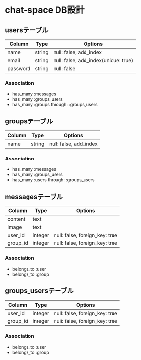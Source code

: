 # chat-space DB設計
## usersテーブル
|Column|Type|Options|
|------|----|-------|
|name|string|null: false, add_index|
|email|string|null: false, add_index(unique: true)|
|password|string|null: false|
### Association
- has_many :messages
- has_many :groups_users
- has_many :groups through: :groups_users

## groupsテーブル
|Column|Type|Options|
|------|----|-------|
|name|string|null: false, add_index|
### Association
- has_many :messages
- has_many :groups_users
- has_many :users through: :groups_users

## messagesテーブル
|Column|Type|Options|
|------|----|-------|
|content|text||
|image|text||
|user_id|integer|null: false, foreign_key: true|
|group_id|integer|null: false, foreign_key: true|
### Association
- belongs_to :user
- belongs_to :group

## groups_usersテーブル
|Column|Type|Options|
|------|----|-------|
|user_id|integer|null: false, foreign_key: true|
|group_id|integer|null: false, foreign_key: true|
### Association
- belongs_to :user
- belongs_to :group


